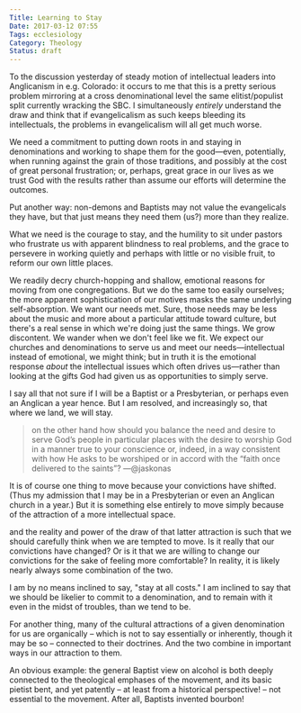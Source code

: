 ```yaml
---
Title: Learning to Stay
Date: 2017-03-12 07:55
Tags: ecclesiology
Category: Theology
Status: draft
---
```


To the discussion yesterday of steady motion of intellectual leaders into Anglicanism in e.g. Colorado: it occurs to me that this is a pretty serious problem mirroring at a cross denominational level the same elitist/populist split currently wracking the SBC. I simultaneously _entirely_ understand the draw and think that if evangelicalism as such keeps bleeding its intellectuals, the problems in evangelicalism will all get much worse.

We need a commitment to putting down roots in and staying in denominations and working to shape them for the good—even, potentially, when running against the grain of those traditions, and possibly at the cost of great personal frustration; or, perhaps, great grace in our lives as we trust God with the results rather than assume our efforts will determine the outcomes.

Put another way: non-demons and Baptists may not value the evangelicals they have, but that just means they need them (us?) more than they realize.

What we need is the courage to stay, and the humility to sit under pastors who frustrate us with apparent blindness to real problems, and the grace to persevere in working quietly and perhaps with little or no visible fruit, to reform our own little places.

We readily decry church-hopping and shallow, emotional reasons for moving from one congregations. But we do the same too easily ourselves; the more apparent sophistication of our motives masks the same underlying self-absorption. We want our needs met. Sure, those needs may be less about the music and more about a particular attitude toward culture, but there's a real sense in which we're doing just the same things. We grow discontent. We wander when we don't feel like we fit. We expect our churches and denominations to serve us and meet our needs—intellectual instead of emotional, we might think; but in truth it is the emotional response _about_ the intellectual issues which often drives us—rather than looking at the gifts God had given us as opportunities to simply serve.

I say all that not sure if I will be a Baptist or a Presbyterian, or perhaps even an Anglican a year hence. But I am resolved, and increasingly so, that where we land, we will stay.

> on the other hand how should you balance the need and desire to serve God’s people in particular places with the desire to worship God in a manner true to your conscience or, indeed, in a way consistent with how He asks to be worshiped or in accord with the “faith once delivered to the saints”? —\@jaskonas

It is of course one thing to move because your convictions have shifted. (Thus my admission that I may be in a Presbyterian or even an Anglican church in a year.) But it is something else entirely to move simply because of the attraction of a more intellectual space.

and the reality and power of the draw of that latter attraction is such that we should carefully think when we are tempted to move. Is it really that our convictions have changed? Or is it that we are willing to change our convictions for the sake of feeling more comfortable? In reality, it is likely nearly always some combination of the two.

I am by no means inclined to say, "stay at all costs." I am inclined to say that we should be likelier to commit to a denomination, and to remain with it even in the midst of troubles, than we tend to be.

For another thing, many of the cultural attractions of a given denomination for us are organically – which is not to say essentially or inherently, though it may be so – connected to their doctrines. And the two combine in important ways in our attraction to them.

An obvious example: the general Baptist view on alcohol is both deeply connected to the theological emphases of the movement, and its basic pietist bent, and yet patently – at least from a historical perspective! – not essential to the movement. After all, Baptists invented bourbon!